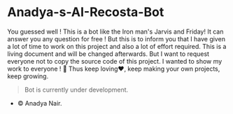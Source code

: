 # Anadya-s-AI-Recosta-Bot
You guessed well ! This is a bot like the Iron man's Jarvis and Friday! It can answer you any question for free ! But this is to inform you that I have given a lot of time to work on this project and also a lot of effort required. This is a living document and will be changed afterwards. But I want to request everyone not to copy the source code of this project. I wanted to show my work to everyone ! 🙂 Thus keep loving♥, keep making your own projects, keep growing.
> Bot is currently under development.
* © Anadya Nair.
